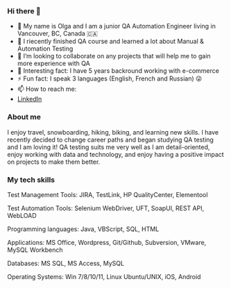 ### Hi there 👋
- 🔭 My name is Olga and I am a junior QA Automation Engineer living in Vancouver, BC, Canada 🇨🇦
- 🌱 I riecently finished QA course and learned a lot about Manual & Automation Testing 
- 👯 I’m looking to collaborate on any projects that will help me to gain more experience with QA
- 👀 Interesting fact: I have 5 years backround working with e-commerce
- ⚡ Fun fact: I speak 3 languages (English, French and Russian) 😜
- 📫 How to reach me: 
- [LinkedIn](https://www.linkedin.com/in/olga-gogoleva-can/?locale=en_US)

### About me
I enjoy travel, snowboarding, hiking, biking, and learning new skills. I have recently decided to change career paths and began studying QA testing and I am loving it! QA testing suits me very well as I am detail-oriented, enjoy working with data and technology, and enjoy having a positive impact on projects to make them better.

### My tech skills
Test Management Tools: 	JIRA, TestLink, HP QualityCenter, Elementool

Test Automation Tools: 	Selenium WebDriver, UFT, SoapUI, REST API, WebLOAD

Programming languages: 	Java, VBScript, SQL, HTML

Applications: MS Office, Wordpress, Git/Github, Subversion, VMware, MySQL Workbench

Databases: MS SQL, MS Access, MySQL 

Operating Systems: 		Win 7/8/10/11, Linux Ubuntu/UNIX, iOS, Android 




